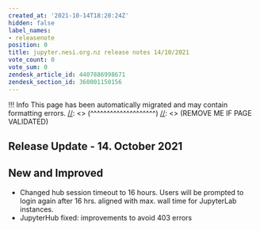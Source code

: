 ```yaml
---
created_at: '2021-10-14T18:20:24Z'
hidden: false
label_names:
- releasenote
position: 0
title: jupyter.nesi.org.nz release notes 14/10/2021
vote_count: 0
vote_sum: 0
zendesk_article_id: 4407886998671
zendesk_section_id: 360001150156
---
```



[//]: <> (REMOVE ME IF PAGE VALIDATED)
[//]: <> (vvvvvvvvvvvvvvvvvvvv)
 !!! Info
     This page has been automatically migrated and may contain formatting errors.
[//]: <> (^^^^^^^^^^^^^^^^^^^^)
[//]: <> (REMOVE ME IF PAGE VALIDATED)
## Release Update - 14. October 2021

## New and Improved

-   Changed hub session timeout to 16 hours. Users will be prompted to
    login again after 16 hrs. aligned with max. wall time for JupyterLab
    instances. 
-   JupyterHub fixed: improvements to avoid 403 errors
